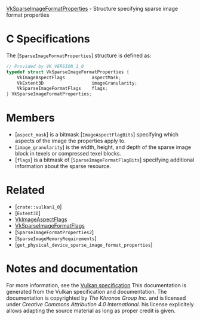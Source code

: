 [VkSparseImageFormatProperties](https://www.khronos.org/registry/vulkan/specs/1.3-extensions/man/html/VkSparseImageFormatProperties.html) - Structure specifying sparse image format properties

# C Specifications
The [`SparseImageFormatProperties`] structure is defined as:
```c
// Provided by VK_VERSION_1_0
typedef struct VkSparseImageFormatProperties {
    VkImageAspectFlags          aspectMask;
    VkExtent3D                  imageGranularity;
    VkSparseImageFormatFlags    flags;
} VkSparseImageFormatProperties;
```

# Members
- [`aspect_mask`] is a bitmask [`ImageAspectFlagBits`] specifying which aspects of the image the properties apply to.
- [`image_granularity`] is the width, height, and depth of the sparse image block in texels or compressed texel blocks.
- [`flags`] is a bitmask of [`SparseImageFormatFlagBits`] specifying additional information about the sparse resource.

# Related
- [`crate::vulkan1_0`]
- [`Extent3D`]
- [VkImageAspectFlags]()
- [VkSparseImageFormatFlags]()
- [`SparseImageFormatProperties2`]
- [`SparseImageMemoryRequirements`]
- [`get_physical_device_sparse_image_format_properties`]

# Notes and documentation
For more information, see the [Vulkan specification](https://www.khronos.org/registry/vulkan/specs/1.3-extensions/html/vkspec.html)
This documentation is generated from the Vulkan specification and documentation.
The documentation is copyrighted by *The Khronos Group Inc.* and is licensed under *Creative Commons Attribution 4.0 International*.
his license explicitely allows adapting the source material as long as proper credit is given.
        